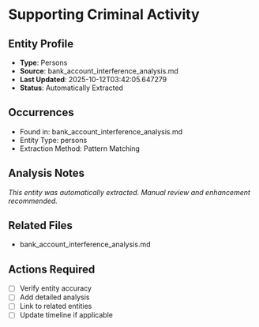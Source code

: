 # Supporting Criminal Activity

## Entity Profile
- **Type**: Persons
- **Source**: bank_account_interference_analysis.md
- **Last Updated**: 2025-10-12T03:42:05.647279
- **Status**: Automatically Extracted

## Occurrences
- Found in: bank_account_interference_analysis.md
- Entity Type: persons
- Extraction Method: Pattern Matching

## Analysis Notes
*This entity was automatically extracted. Manual review and enhancement recommended.*

## Related Files
- bank_account_interference_analysis.md

## Actions Required
- [ ] Verify entity accuracy
- [ ] Add detailed analysis
- [ ] Link to related entities
- [ ] Update timeline if applicable
